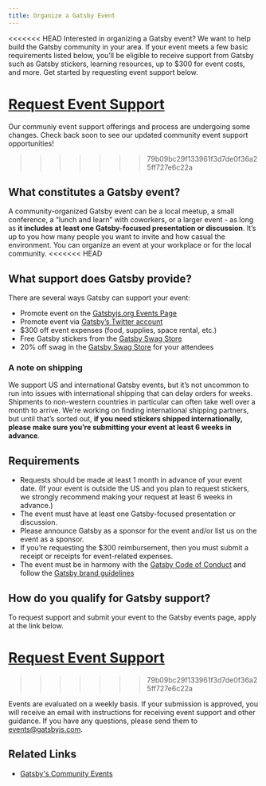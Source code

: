 ```yaml
---
title: Organize a Gatsby Event
---
```


<<<<<<< HEAD
Interested in organizing a Gatsby event? We want to help build the Gatsby community in your area. If your event meets a few basic requirements listed below, you’ll be eligible to receive support from Gatsby such as Gatsby stickers, learning resources, up to \$300 for event costs, and more. Get started by requesting event support below.

[Request Event Support](https://airtable.com/shrpwc99yogJm9sfI)
=======
Our communiy event support offerings and process are undergoing some changes. Check back soon to see our updated community event support opportunities!
>>>>>>> 79b09bc29f133961f3d7de0f36a25ff727e6c22a

## What constitutes a Gatsby event?

A community-organized Gatsby event can be a local meetup, a small conference, a “lunch and learn” with coworkers, or a larger event - as long as **it includes at least one Gatsby-focused presentation or discussion**. It’s up to you how many people you want to invite and how casual the environment. You can organize an event at your workplace or for the local community.
<<<<<<< HEAD

## What support does Gatsby provide?

There are several ways Gatsby can support your event:

- Promote event on the [Gatsbyjs.org Events Page](/contributing/events/)
- Promote event via [Gatsby’s Twitter account](https://twitter.com/gatsbyjs)
- \$300 off event expenses (food, supplies, space rental, etc.)
- Free Gatsby stickers from the [Gatsby Swag Store](https://store.gatsbyjs.org/)
- 20% off swag in the [Gatsby Swag Store](https://store.gatsbyjs.org/) for your attendees

### A note on shipping

We support US and international Gatsby events, but it’s not uncommon to run into issues with international shipping that can delay orders for weeks. Shipments to non-western countries in particular can often take well over a month to arrive. We’re working on finding international shipping partners, but until that’s sorted out, **if you need stickers shipped internationally, please make sure you’re submitting your event at least 6 weeks in advance**.

## Requirements

- Requests should be made at least 1 month in advance of your event date. (If your event is outside the US and you plan to request stickers, we strongly recommend making your request at least 6 weeks in advance.)
- The event must have at least one Gatsby-focused presentation or discussion.
- Please announce Gatsby as a sponsor for the event and/or list us on the event as a sponsor.
- If you’re requesting the \$300 reimbursement, then you must submit a receipt or receipts for event-related expenses.
- The event must be in harmony with the [Gatsby Code of Conduct](/contributing/code-of-conduct/) and follow the [Gatsby brand guidelines](/guidelines/logo/)

## How do you qualify for Gatsby support?

To request support and submit your event to the Gatsby events page, apply at the link below.

[Request Event Support](https://airtable.com/shrpwc99yogJm9sfI)
=======
>>>>>>> 79b09bc29f133961f3d7de0f36a25ff727e6c22a

Events are evaluated on a weekly basis. If your submission is approved, you will receive an email with instructions for receiving event support and other guidance.
If you have any questions, please send them to events@gatsbyjs.com.

## Related Links

- [Gatsby's Community Events](/contributing/events/)
